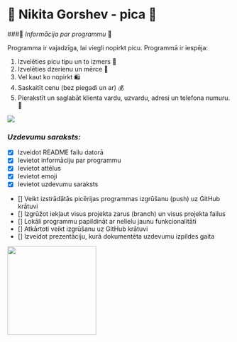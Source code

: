 # :pizza: Nikita Gorshev - pica :pizza:

###:floppy_disk: *Informācija par programmu* :floppy_disk:

Programma ir vajadzīga, lai viegli nopirkt picu. Programmā ir iespēja:

1.	Izvelēties picu tipu un to izmers :pizza:
2.	Izvelēties dzerienu un mērce :cup_with_straw:
3.	Vel kaut ko nopirkt :shopping:
4.	Saskaitīt cenu (bez piegadi un ar) :moneybag:
5.	Pierakstīt un saglabāt klienta vardu, uzvardu, adresi un telefona numuru. :page_facing_up: 

<img src="https://media.discordapp.net/attachments/399288246460350464/814640945316233226/unknown.png">

### *Uzdevumu saraksts:*
- [x]	Izveidot README failu datorā
- [x]	Ievietot informāciju par programmu
- [x]	Ievietot attēlus
- [x]	Ievietot emoji
- [x]	Ievietot uzdevumu saraksts
- []	Veikt izstrādātās picērijas programmas izgrūšanu (push) uz GitHub krātuvi
- []	Izgrūžot iekļaut visus projekta zarus (branch) un visus projekta failus
- []	Lokāli programmu papildināt ar nelielu jaunu funkcionalitāti
- []	Atkārtoti veikt izgrūšanu uz GitHub krātuvi
- []	Izveidot prezentāciju, kurā dokumentēta uzdevumu izpildes gaita

<img src="https://www.pizzashop.lv/images/small/dzeku.jpg" width="200">


